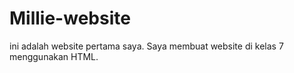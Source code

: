 # Millie-website
ini adalah website pertama saya. Saya membuat  website di kelas 7 menggunakan HTML.
